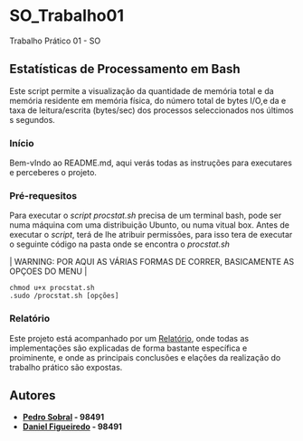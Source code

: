 # SO_Trabalho01
Trabalho Prático 01 - SO

## Estatísticas de Processamento em Bash
Este script permite a visualização da quantidade de memória total e da memória residente em memória física, do número total de bytes I/O,e da e taxa de leitura/escrita (bytes/sec) dos processos seleccionados nos últimos s segundos.

###  Início
Bem-vIndo ao README.md, aqui verás todas as instruções para executares e perceberes o projeto.

### Pré-requesitos 
Para executar o *script procstat.sh* precisa de um terminal bash, pode ser numa máquina com uma distribuição Ubunto, ou numa vitual box.
Antes de executar o *script*, terá de lhe atribuir permissões, para isso tera de executar o seguinte código na pasta onde se encontra o *procstat.sh*

| WARNING: POR AQUI AS VÁRIAS FORMAS DE CORRER, BASICAMENTE AS OPÇOES DO MENU |

```
chmod u+x procstat.sh
.sudo /procstat.sh [opções]
```

### Relatório
Este projeto está acompanhado por um [Relatório](/Relatório), onde todas as implementações são explicadas de forma bastante específica e proiminente, e onde as principais conclusões e elações da realização do trabalho prático são expostas.

## Autores

 - **[Pedro Sobral](https://github.com/TheScorpoi) - 98491**
 - **[Daniel Figueiredo](https://github.com/daniff15) - 98491**
